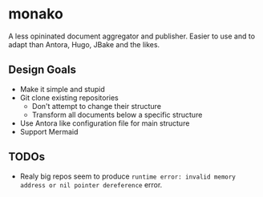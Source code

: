 # monako

A less opininated document aggregator and publisher. Easier to use and to adapt than Antora, Hugo, JBake and the likes.

## Design Goals

* Make it simple and stupid
* Git clone existing repositories
  * Don't attempt to change their structure
  * Transform all documents below a specific structure
* Use Antora like configuration file for main structure
* Support Mermaid

## TODOs

* Realy big repos seem to produce `runtime error: invalid memory address or nil pointer dereference` error.